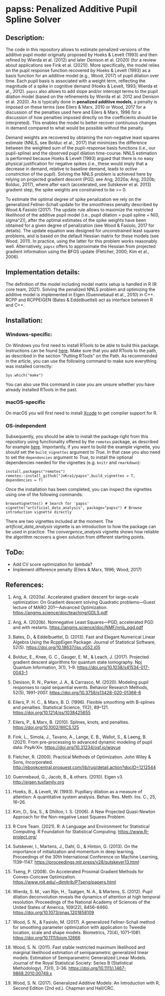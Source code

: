 # papss: Penalized Additive Pupil Spline Solver

## Description:
The code in this repository allows to estimate penalized versions of the additive pupil model originally proposed by Hoeks & Levelt (1993) and then refined by Wierda et al. (2012) and later Denison et al. (2020) (for a review about applications see Fink et al. (2021)). More specifically, the model relies on the pupil response function recovered by Hoeks & Levelt (1993) as a basis function for an additive model (e.g., Wood, 2017) of pupil dilation over time. Each pupil basis is associated with a weight term, reflecting the magnitude of a spike in cognitive demand (Hoeks & Levelt, 1993; Wierda et al., 2012). ``papss`` also allows to add slope and/or intercept terms to the pupil dilation model (based on the refinements by Wierda et al. 2012 and Denison et al. 2020). As is typically done in **penalized additive models**, a penalty is imposed on these terms (see Eilers & Marx, 2010 or Wood, 2017 for a discussion of the penalties used here and Eilers & Marx, 1996 for a discussion of how penalties imposed directly on the coefficients should be interpreted). This enables the model to better recover continuous changes in demand compared to what would be possible without the penalty.

Demand weights are recovered by obtaining the non-negative least squares estimate (NNLS, see Bolduc et al., 2017) that minimizes the difference between the weighted sum of the pupil-response basis functions (i.e., our pupil-spline) and the observed pupil dilation time-course. NNLS estimation is performed because Hoeks & Levelt (1993) argued that there is no easy physical justification for negative spikes (i.e., these would imply that a decrease in demand, relative to baseline demand, leads to *active constriction* of the pupil). Solving the NNLS problem is achieved here by relying on projected gradient descent (PGD, see Ang, 2020a; Ang, 2020b; Bolduc, 2017), where after each (accelerated, see Sutskever et al. 2013) gradient step, the spike weights are constrained to be >= 0.

To estimate the optimal degree of spike penalization we rely on the generalized Fellner-Schall update for the smoothness penalty described by Wood & Fasiolo (2017). The update rule allows to maximize the restricted likelihood of the additive pupil model (i.e., pupil dilation = pupil spline + N(0, sigma^2)), after the optimal estimates of the spike weights have been obtained for a given degree of penalization (see Wood & Fasiolo, 2017 for details). The update equation was designed for unconstrained least squares problems, and is based on the default Hessian matrix for these models (see Wood, 2011). In practice, using the latter for this problem works reasonably well. Alternatively, ``papss`` offers to approximate the Hessian from projected gradient information using the BFGS update (Fletcher, 2000; Kim et al., 2006).

## Implementation details:
The definition of the model including model matrix setup is handled in R (R core team, 2021). Solving the penalized NNLS problem and optimizing the additive model is implemented in Eigen (Guennebaud et al., 2010) in C++. RCPP and RCPPEIGEN  (Bates & Eddelbuettel) act as interface between R and C++. 

## Installation:

### Windows-specific:
On Windows you first need to install RTools to be able to build this package. Instructions can be found [here](https://cran.r-project.org/bin/windows/Rtools/rtools40.html). Make sure that you add RTools to the path, as described in the section "Putting RTools" on the Path. As recommended in the article, you can use the following command to make sure everything was installed correctly:

```
Sys.which("make")
```

You can also use this command in case you are unsure whether you have already installed RTools in the past.

### macOS-specific
On macOS you will first need to install [Xcode](https://developer.apple.com/xcode/) to get compiler support for R.

### OS-independent
Subsequently, you should be able to install the package right from this repository using functionality offered by the ``remotes`` package, as described for example [here](https://cran.r-project.org/web/packages/remotes/readme/README.html). Importantly, if you want to build the example vignette, you should set the ``build_vignettes`` argument to *True*. In that case you also need to set the ``dependencies`` argument to *True*, to install the optional dependencies needed for the vignettes (e.g. ``knitr`` and ``rmarkdown``):

```
install.packages("remotes")
remotes::install_github("JoKra1/papss",build_vignettes = T, dependencies = T)
```

Once the installation has been completed, you can inspect the vignettes using one of the following commands:

```
browseVignettes() # Search for 'papss'
vignette("artificial_data_analysis", package="papss") # Browse introduction vignette directly
```

There are two vignettes included at the moment. The *artificial_data_analysis* vignette is an introduction to how the
package can be used in practice. The *convergence_analysis* vignette shows how reliable the algorithm recovers a given solution from
different starting points.

## ToDo:
- Add CV score optimization for lambda?
- Implement difference penalty (Eilers & Marx, 1996; Wood, 2017)

## References:

1. Ang, A. (2020a). Accelerated gradient descent for large-scale optimization: On Gradient descent solving Quadratic problems—Guest lecture of MARO 201—Advanced Optimization. https://angms.science/doc/teaching/GDLS.pdf

2. Ang, A. (2020b). Nonnegative Least Squares—PGD, accelerated PGD and with restarts. https://angms.science/doc/NMF/nnls_pgd.pdf

3. Bates, D., & Eddelbuettel, D. (2013). Fast and Elegant Numerical Linear Algebra Using the RcppEigen Package. Journal of Statistical Software, 52(5). https://doi.org/10.18637/jss.v052.i05

4. Bolduc, E., Knee, G. C., Gauger, E. M., & Leach, J. (2017). Projected gradient descent algorithms for quantum state tomography. Npj Quantum Information, 3(1), 1–9. https://doi.org/10.1038/s41534-017-0043-1

5. Denison, R. N., Parker, J. A., & Carrasco, M. (2020). Modeling pupil responses to rapid sequential events. Behavior Research Methods, 52(5), 1991–2007. https://doi.org/10.3758/s13428-020-01368-6

6. Eilers, P. H. C., & Marx, B. D. (1996). Flexible smoothing with B-splines and penalties. Statistical Science, 11(2), 89–121. https://doi.org/10.1214/ss/1038425655

7. Eilers, P., & Marx, B. (2010). Splines, knots, and penalties. https://doi.org/10.1002/WICS.125

8. Fink, L., Simola, J., Tavano, A., Lange, E. B., Wallot, S., & Laeng, B. (2021). From pre-processing to advanced dynamic modeling of pupil data. PsyArXiv. https://doi.org/10.31234/osf.io/wqvue

9. Fletcher, R. (2000). Practical Methods of Optimization. John Wiley & Sons, Incorporated. http://ebookcentral.proquest.com/lib/rug/detail.action?docID=1212544

10. Guennebaud, G., Jacob, B., & others. (2010). Eigen v3. http://eigen.tuxfamily.org

11. Hoeks, B., & Levelt, W. (1993). Pupillary dilation as a measure of attention: A quantitative system analysis. Behav. Res. Meth. Ins. C., 25, 16–26.

12. Kim, D., Sra, S., & Dhillon, I. S. (2006). A New Projected Quasi-Newton Approach for the Non-negative Least Squares Problem.

13. R Core Team. (2021). R: A Language and Environment for Statistical Computing. R Foundation for Statistical Computing. https://www.R-project.org/

14. Sutskever, I., Martens, J., Dahl, G., & Hinton, G. (2013). On the importance of initialization and momentum in deep learning. Proceedings of the 30th International Conference on Machine Learning, 1139–1147. https://proceedings.mlr.press/v28/sutskever13.html

15. Tseng, P. (2008). On Accelerated Proximal Gradient Methods for Convex-Concave Optimization. https://www.mit.edu/~dimitrib/PTseng/papers.html

16. Wierda, S. M., van Rijn, H., Taatgen, N. A., & Martens, S. (2012). Pupil dilation deconvolution reveals the dynamics of attention at high temporal resolution. Proceedings of the National Academy of Sciences of the United States of America, 109(22), 8456–8460. https://doi.org/10.1073/pnas.1201858109

17. Wood, S. N., & Fasiolo, M. (2017). A generalized Fellner-Schall method for smoothing parameter optimization with application to Tweedie location, scale and shape models. Biometrics, 73(4), 1071–1081. https://doi.org/10.1111/biom.12666

18. Wood, S. N. (2011). Fast stable restricted maximum likelihood and marginal likelihood estimation of semiparametric generalized linear models: Estimation of Semiparametric Generalized Linear Models. Journal of the Royal Statistical Society: Series B (Statistical Methodology), 73(1), 3–36. https://doi.org/10.1111/j.1467-9868.2010.00749.x

19. Wood, S. N. (2017). Generalized Additive Models: An Introduction with R, Second Edition (2nd ed.). Chapman and Hall/CRC.
